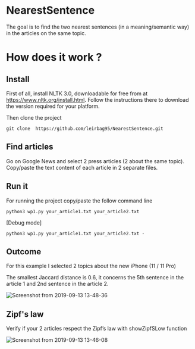 # NearestSentence
The goal is to find the two nearest sentences (in a meaning/semantic way) in the articles on the same topic.

# How does it work ?
## Install
First of all, install NLTK 3.0, downloadable for free from at https://www.nltk.org/install.html.
Follow the instructions there to download the version required for your platform.

Then clone the project

```{}
git clone  https://github.com/leirbag95/NearestSentence.git
```
## Find articles
Go on Google News and select 2 press articles (2 about the same topic).
Copy/paste the text content of each article in 2 separate files.

## Run it
For running the project copy/paste the follow command line
```{}
python3 wp1.py your_article1.txt your_article2.txt
```
[Debug mode]

```{}
python3 wp1.py your_article1.txt your_article2.txt -
```


## Outcome

For this example I selected 2 topics about the new iPhone (11 / 11 Pro)

The smallest Jaccard distance is 0.6, it concerns the 5th sentence in the article 1 and 2nd sentence in the article 2.
 
![Screenshot from 2019-09-13 13-48-36](https://user-images.githubusercontent.com/17054452/64860424-65205180-d62d-11e9-8193-daf09607de86.png)




## Zipf's law

Verify if your 2 articles respect the Zipf’s law with showZipfSLow function

![Screenshot from 2019-09-13 13-46-08](https://user-images.githubusercontent.com/17054452/64860255-e9bea000-d62c-11e9-8c9c-d74599f3529a.png)



